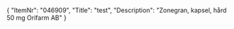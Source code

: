 {
  "ItemNr": "046909",
  "Title": "test",
  "Description": "Zonegran, kapsel, hård 50 mg Orifarm AB"
}